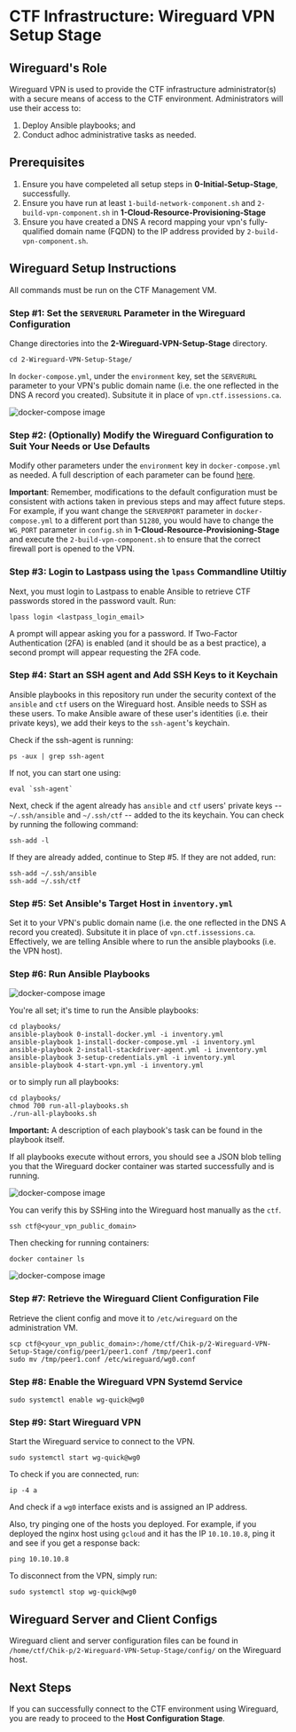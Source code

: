 # CTF Infrastructure: Wireguard VPN Setup Stage

## Wireguard's Role
Wireguard VPN is used to provide the CTF infrastructure administrator(s) with a secure means of access to the CTF environment. Administrators will use their access to:
1. Deploy Ansible playbooks; and
2. Conduct adhoc administrative tasks as needed.

## Prerequisites
1. Ensure you have compeleted all setup steps in **0-Initial-Setup-Stage**, successfully.
2. Ensure you have run at least `1-build-network-component.sh` and `2-build-vpn-component.sh` in **1-Cloud-Resource-Provisioning-Stage**
3. Ensure you have created a DNS A record mapping your vpn's fully-qualified domain name (FQDN) to the IP address provided by `2-build-vpn-component.sh`.


## Wireguard Setup Instructions

All commands must be run on the CTF Management VM.

### Step #1: Set the `SERVERURL` Parameter in the Wireguard Configuration

Change directories into the **2-Wireguard-VPN-Setup-Stage** directory.
```
cd 2-Wireguard-VPN-Setup-Stage/
```

In `docker-compose.yml`, under the `environment` key, set the `SERVERURL` parameter to your VPN's public domain name (i.e. the one reflected in the DNS A record you created). Subsitute it in place of `vpn.ctf.issessions.ca`.

![docker-compose image](readme-images/1.png)

### Step #2: (Optionally) Modify the Wireguard Configuration to Suit Your Needs or Use Defaults

Modify other parameters under the `environment` key in `docker-compose.yml` as needed. A full description of each parameter can be found [here](https://hub.docker.com/r/linuxserver/wireguard).

**Important**: Remember, modifications to the default configuration must be consistent with actions taken in previous steps and may affect future steps. For example, if you want change the `SERVERPORT` parameter in `docker-compose.yml` to a different port than `51280`, you would have to change the `WG_PORT` parameter in `config.sh` in **1-Cloud-Resource-Provisioning-Stage** and execute the `2-build-vpn-component.sh` to ensure that the correct firewall port is opened to the VPN.


### Step #3: Login to Lastpass using the `lpass` Commandline Utiltiy 

Next, you must login to Lastpass to enable Ansible to retrieve CTF passwords stored in the password vault. Run:  

```
lpass login <lastpass_login_email>
```

A prompt will appear asking you for a password. If Two-Factor Authentication (2FA) is enabled (and it should be as a best practice), a second prompt will appear requesting the 2FA code.

### Step #4: Start an SSH agent and Add SSH Keys to it Keychain

Ansible playbooks in this repository run under the security context of the `ansible` and `ctf` users on the Wireguard host. Ansible needs to SSH as these users. To make Ansible aware of these user's identities (i.e. their private keys), we add their keys to the `ssh-agent`'s keychain. 

Check if the ssh-agent is running:
```
ps -aux | grep ssh-agent
```

If not, you can start one using:
```
eval `ssh-agent`
```

Next, check if the agent already has `ansible` and `ctf` users' private keys -- `~/.ssh/ansible` and `~/.ssh/ctf` -- added to the its keychain. You can check by running the following command:
```
ssh-add -l
```

If they are already added, continue to Step #5. If they are not added, run:

```
ssh-add ~/.ssh/ansible
ssh-add ~/.ssh/ctf
```

### Step #5: Set Ansible's Target Host in `inventory.yml` 

Set it to your VPN's public domain name (i.e. the one reflected in the DNS A record you created). Subsitute it in place of `vpn.ctf.issessions.ca`. Effectively, we are telling Ansible where to run the ansible playbooks (i.e. the VPN host).


### Step #6: Run Ansible Playbooks

![docker-compose image](readme-images/2.png)

You're all set; it's time to run the Ansible playbooks:

```
cd playbooks/
ansible-playbook 0-install-docker.yml -i inventory.yml
ansible-playbook 1-install-docker-compose.yml -i inventory.yml
ansible-playbook 2-install-stackdriver-agent.yml -i inventory.yml
ansible-playbook 3-setup-credentials.yml -i inventory.yml
ansible-playbook 4-start-vpn.yml -i inventory.yml
```

or to simply run all playbooks:
```
cd playbooks/
chmod 700 run-all-playbooks.sh
./run-all-playbooks.sh
```

**Important:** A description of each playbook's task can be found in the playbook itself.

If all playbooks execute without errors, you should see a JSON blob telling you that the Wireguard docker container was started successfully and is running.

![docker-compose image](readme-images/3.png)

You can verify this by SSHing into the Wireguard host manually as the `ctf`.
```
ssh ctf@<your_vpn_public_domain>
```
Then checking for running containers:
```
docker container ls
```
![docker-compose image](readme-images/4.png)

### Step #7: Retrieve the Wireguard Client Configuration File

Retrieve the client config and move it to `/etc/wireguard` on the administration VM.

```
scp ctf@<your_vpn_public_domain>:/home/ctf/Chik-p/2-Wireguard-VPN-Setup-Stage/config/peer1/peer1.conf /tmp/peer1.conf
sudo mv /tmp/peer1.conf /etc/wireguard/wg0.conf
```

### Step #8: Enable the Wireguard VPN Systemd Service

```
sudo systemctl enable wg-quick@wg0 
```

### Step #9: Start Wireguard VPN

Start the Wireguard service to connect to the VPN.
```
sudo systemctl start wg-quick@wg0 
```

To check if you are connected, run:
```
ip -4 a
```
And check if a `wg0` interface exists and is assigned an IP address.

Also, try pinging one of the hosts you deployed. For example, if you deployed the nginx host using `gcloud` and it has the IP `10.10.10.8`, ping it and see if you get a response back:

```
ping 10.10.10.8
```

To disconnect from the VPN, simply run:
```
sudo systemctl stop wg-quick@wg0 
```


## Wireguard Server and Client Configs

Wireguard client and server configuration files can be found in `/home/ctf/Chik-p/2-Wireguard-VPN-Setup-Stage/config/` on the Wireguard host. 

## Next Steps

If you can successfully connect to the CTF environment using Wireguard, you are ready to proceed to the **Host Configuration Stage**.
